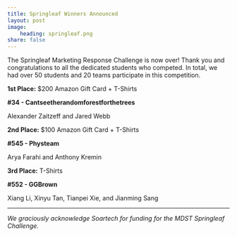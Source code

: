 ```yaml
---
title: Springleaf Winners Announced
layout: post
image:
    heading: springleaf.png
share: false
---
```


The Springleaf Marketing Response Challenge is now over! Thank you and congratulations to all the dedicated students who competed. In total, we had over 50 students and 20 teams participate in this competition.

**1st Place:** $200 Amazon Gift Card + T-Shirts

**#34 - Cantseetherandomforestforthetrees**

Alexander Zaitzeff and Jared Webb

**2nd Place:** $100 Amazon Gift Card + T-Shirts

**#545 - Physteam**

Arya Farahi and Anthony Kremin

**3rd Place:** T-Shirts

**#552 - GGBrown**

Xiang Li, Xinyu Tan, Tianpei Xie, and Jianming Sang
 

---
_We graciously acknowledge Soartech for funding for the MDST Springleaf Challenge._

